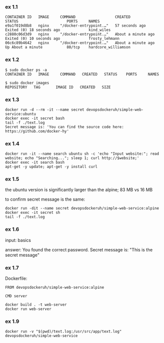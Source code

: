 ### ex 1.1
```
CONTAINER ID   IMAGE     COMMAND                  CREATED              STATUS                      PORTS     NAMES
e9a1f019d8b8   nginx     "/docker-entrypoint.…"   57 seconds ago       Exited (0) 18 seconds ago             kind_wiles
c2880c06d3d9   nginx     "/docker-entrypoint.…"   About a minute ago   Exited (0) 10 seconds ago             frosty_lehmann
06c6c89b4642   nginx     "/docker-entrypoint.…"   About a minute ago   Up About a minute           80/tcp    hardcore_williamson
```

### ex 1.2
```
$ sudo docker ps -a
CONTAINER ID   IMAGE     COMMAND   CREATED   STATUS    PORTS     NAMES

$ sudo docker images
REPOSITORY   TAG       IMAGE ID   CREATED   SIZE
```

### ex 1.3
```
docker run -d --rm -it --name secret devopsdockeruh/simple-web-service:ubuntu
docker exec -it secret bash
tail -f ./text.log
Secret message is: 'You can find the source code here: https://github.com/docker-hy'
```

### ex 1.4
```
docker run -it --name search ubuntu sh -c 'echo "Input website:"; read website; echo "Searching..."; sleep 1; curl http://$website;'
docker exec -it search bash
apt-get -y update; apt-get -y install curl
```

### ex 1.5
the ubuntu version is significantly larger than the alpine; 83 MB vs 16 MB

to confirm secret message is the same:
```
docker run -dit --name secret devopsdockeruh/simple-web-service:alpine
docker exec -it secret sh
tail -f ./text.log
```

### ex 1.6
input: basics

answer: You found the correct password. Secret message is:
"This is the secret message"

### ex 1.7
Dockerfile:
```
FROM devopsdockeruh/simple-web-service:alpine

CMD server
```

```
docker build . -t web-server
docker run web-server
```

### ex 1.9
```
docker run -v "$(pwd)/text.log:/usr/src/app/text.log" devopsdockeruh/simple-web-service
```